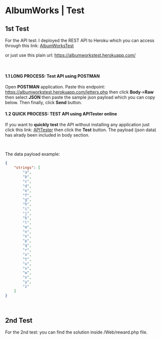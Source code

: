# AlbumWorks | Test #

## 1st Test ##
For the API test: I deployed the REST API to Heroku which you can access through this link: [AlbumWorksTest](https://albumworkstest.herokuapp.com/)

or just use this plain url: https://albumworkstest.herokuapp.com/

<br>

#### 1.1 LONG PROCESS: Test API using POSTMAN ####
Open **POSTMAN** application. Paste this endpoint: https://albumworkstest.herokuapp.com/letters.php then click **Body**->**Raw** then
select **JSON** then paste the sample json payload which you can copy below. Then finally, click **Send** button.

#### 1.2 QUICK PROCESS: TEST API using APITester online ####
If you want to **quickly test** the API without installing any application just click this link: [APITester](https://apitester.com/shared/checks/2150050adf2a46b48d9efb0958b4a1e8)
then click the **Test** button. The payload (json data) has alrady been included in  body section.

<br>

The data payload example:
```json
{
	"strings": [
		"a",
		"b",
		"c",
		"d",
		"e",
		"f",
		"g",
		"h",
		"i",
		"j",
		"k",
		"l",
		"m",
		"n",
		"o",
		"p",
		"q",
		"r",
		"s",
		"t",
		"u",
		"v",
		"w",
		"x",
		"y",
		"z"
	]
}
```

<br>

## 2nd Test ##
For the 2nd test: you can find the solution inside /Web/reward.php file.

<br>
